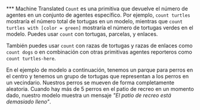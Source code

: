 ﻿*** Machine Translated
`Count` es una primitiva que devuelve el número de agentes en un conjunto de agentes específico. Por ejemplo, `count turtles` mostraría el número total de tortugas en un modelo, mientras que `count turtles with [color = green]` mostraría el número de tortugas verdes en el modelo. Puedes usar `count` con tortugas, parcelas, y enlaces.

También puedes usar `count` con razas de tortugas y razas de enlaces como `count dogs` o en combinación con otras primitivas agentes reporteros como `count turtles-here`.

En el ejemplo de modelo a continuación, tenemos un parque para perros en el centro y tenemos un grupo de tortugas que representan a los perros en un vecindario. Nuestros perros se mueven de forma completamente aleatoria. Cuando hay más de 5 perros en el patio de recreo en un momento dado, nuestro modelo muestra un mensaje *"El patio de recreo está demasiado lleno"*.